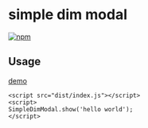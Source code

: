 # simple dim modal

[![npm](https://img.shields.io/npm/v/simple-dim-modal.svg)](https://www.npmjs.org/package/simple-dim-modal)

## Usage

[demo](https://niceaji.github.io/simple-dim-modal/)

```
<script src="dist/index.js"></script>
<script>
SimpleDimModal.show('hello world');
</script>
```

